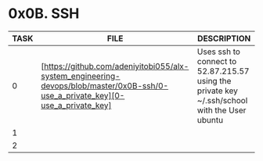 # 0x0B. SSH

| TASK | FILE | DESCRIPTION |
| ---- | ---- | ------ |
| 0 | [https://github.com/adeniyitobi055/alx-system_engineering-devops/blob/master/0x0B-ssh/0-use_a_private_key][0-use_a_private_key] | Uses ssh to connect to 52.87.215.57 using the private key ~/.ssh/school with the User ubuntu |
| 1 |  |  |
| 2  |  |  |

